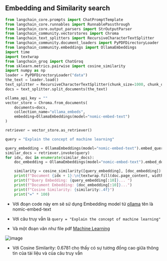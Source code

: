 ## Embedding and Similarity search

```python
from langchain_core.prompts import ChatPromptTemplate
from langchain_core.runnables import RunnablePassthrough
from langchain_core.output_parsers import StrOutputParser
from langchain_community.vectorstores import Chroma
from langchain_text_splitters import RecursiveCharacterTextSplitter
from langchain_community.document_loaders import PyPDFDirectoryLoader
from langchain_community.embeddings import OllamaEmbeddings
import time
import textwrap
from langchain_groq import ChatGroq
from sklearn.metrics.pairwise import cosine_similarity
import numpy as np
loader = PyPDFDirectoryLoader("data")
the_text = loader.load()
text_splitter = RecursiveCharacterTextSplitter(chunk_size=1000, chunk_overlap=200)
docs = text_splitter.split_documents(the_text)

ollama_api_key = ""
vector_store = Chroma.from_documents(
    documents=docs,
    collection_name="ollama_embeds",
    embedding=OllamaEmbeddings(model="nomic-embed-text")
)

retriever = vector_store.as_retriever()

query = "Explain the concept of machine learning"

query_embedding = OllamaEmbeddings(model="nomic-embed-text").embed_query(query)
similar_docs = retriever.invoke(query)
for idx, doc in enumerate(similar_docs):
    doc_embedding = OllamaEmbeddings(model="nomic-embed-text").embed_documents([doc.page_content])[0]

    similarity = cosine_similarity([query_embedding], [doc_embedding])[0][0]
    print(f"Document {idx + 1}:\n{textwrap.fill(doc.page_content, width=100)}\n")
    print(f"Query Embedding: {query_embedding[:10]}... ")
    print(f"Document Embedding: {doc_embedding[:10]}...")
    print(f"Cosine Similarity: {similarity:.4f}")
    print("=" * 100)
```

- Với đoạn code này em sẽ sử dụng Embedding model từ  [ollama](https://ollama.com/blog/embedding-models) tên là nomic-embed-text

- Với câu truy vẫn là `query = "Explain the concept of machine learning"`
- Và một đoạn văn như file pdf [Machine Learning](https://github.com/NMCuonG08/Second-Report-ITProject/blob/main/data/Machine%20learning%20-%20Wikipedia.pdf)

![image](https://github.com/user-attachments/assets/1c706548-8e0e-42ab-80bf-5317063348a5)

- Với Cosine Similarity: 0.6781 cho thấy có sự tương đồng cao giữa thông tin của tài liệu và của câu truy vẫn 




